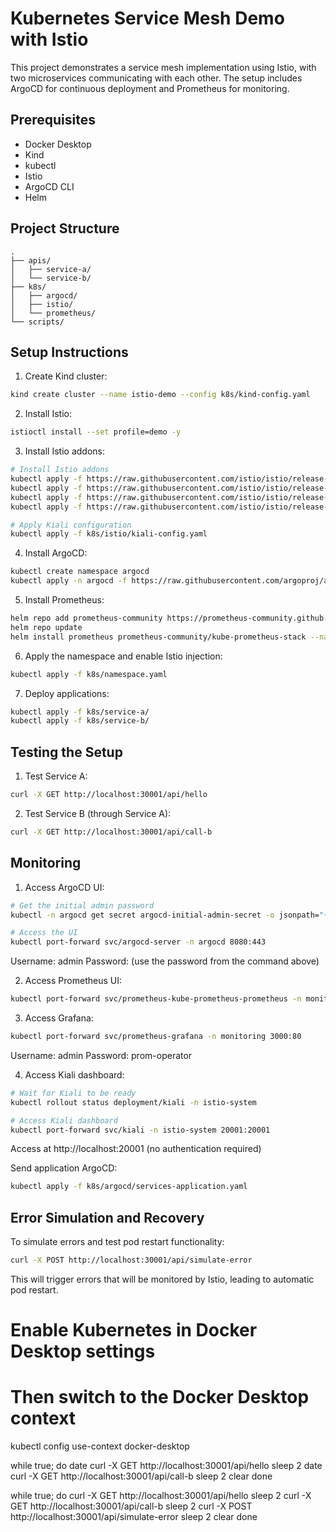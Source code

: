 # Kubernetes Service Mesh Demo with Istio

This project demonstrates a service mesh implementation using Istio, with two microservices communicating with each other. The setup includes ArgoCD for continuous deployment and Prometheus for monitoring.

## Prerequisites

- Docker Desktop
- Kind
- kubectl
- Istio
- ArgoCD CLI
- Helm

## Project Structure

```
.
├── apis/
│   ├── service-a/
│   └── service-b/
├── k8s/
│   ├── argocd/
│   ├── istio/
│   └── prometheus/
└── scripts/
```

## Setup Instructions

1. Create Kind cluster:

```bash
kind create cluster --name istio-demo --config k8s/kind-config.yaml
```

2. Install Istio:

```bash
istioctl install --set profile=demo -y
```

3. Install Istio addons:

```bash
# Install Istio addons
kubectl apply -f https://raw.githubusercontent.com/istio/istio/release-1.20/samples/addons/prometheus.yaml
kubectl apply -f https://raw.githubusercontent.com/istio/istio/release-1.20/samples/addons/grafana.yaml
kubectl apply -f https://raw.githubusercontent.com/istio/istio/release-1.20/samples/addons/jaeger.yaml
kubectl apply -f https://raw.githubusercontent.com/istio/istio/release-1.20/samples/addons/kiali.yaml

# Apply Kiali configuration
kubectl apply -f k8s/istio/kiali-config.yaml
```

4. Install ArgoCD:

```bash
kubectl create namespace argocd
kubectl apply -n argocd -f https://raw.githubusercontent.com/argoproj/argo-cd/stable/manifests/install.yaml
```

5. Install Prometheus:

```bash
helm repo add prometheus-community https://prometheus-community.github.io/helm-charts
helm repo update
helm install prometheus prometheus-community/kube-prometheus-stack --namespace monitoring --create-namespace
```

6. Apply the namespace and enable Istio injection:

```bash
kubectl apply -f k8s/namespace.yaml
```

7. Deploy applications:

```bash 
kubectl apply -f k8s/service-a/
kubectl apply -f k8s/service-b/
```

## Testing the Setup

1. Test Service A:
```bash
curl -X GET http://localhost:30001/api/hello
```

2. Test Service B (through Service A):
```bash
curl -X GET http://localhost:30001/api/call-b
```

## Monitoring

1. Access ArgoCD UI:
```bash
# Get the initial admin password
kubectl -n argocd get secret argocd-initial-admin-secret -o jsonpath="{.data.password}" | base64 -d

# Access the UI
kubectl port-forward svc/argocd-server -n argocd 8080:443
```
Username: admin
Password: (use the password from the command above)

2. Access Prometheus UI:
```bash
kubectl port-forward svc/prometheus-kube-prometheus-prometheus -n monitoring 9090:9090
```

3. Access Grafana:
```bash
kubectl port-forward svc/prometheus-grafana -n monitoring 3000:80
```
Username: admin
Password: prom-operator

4. Access Kiali dashboard:
```bash
# Wait for Kiali to be ready
kubectl rollout status deployment/kiali -n istio-system

# Access Kiali dashboard
kubectl port-forward svc/kiali -n istio-system 20001:20001
```
Access at http://localhost:20001 (no authentication required)

Send application ArgoCD:
```bash
kubectl apply -f k8s/argocd/services-application.yaml
```

## Error Simulation and Recovery

To simulate errors and test pod restart functionality:
```bash
curl -X POST http://localhost:30001/api/simulate-error
```

This will trigger errors that will be monitored by Istio, leading to automatic pod restart.

# Enable Kubernetes in Docker Desktop settings
# Then switch to the Docker Desktop context
kubectl config use-context docker-desktop 

while true; do
    date
    curl -X GET http://localhost:30001/api/hello
    sleep 2
    date
    curl -X GET http://localhost:30001/api/call-b
    sleep 2
    clear
done


while true; do
    curl -X GET http://localhost:30001/api/hello
    sleep 2
    curl -X GET http://localhost:30001/api/call-b
    sleep 2
    curl -X POST http://localhost:30001/api/simulate-error
    sleep 2
    clear
done